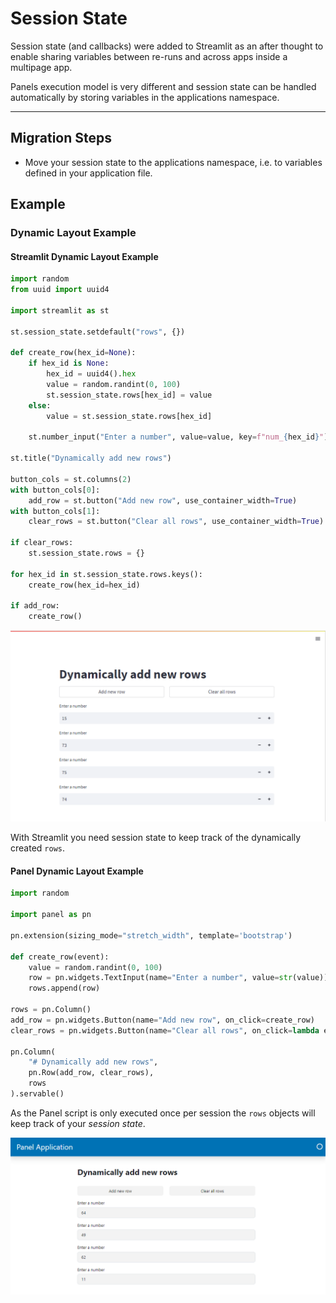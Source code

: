 # Session State

Session state (and callbacks) were added to Streamlit as an after thought
to enable sharing variables between re-runs and across apps inside a multipage app.

Panels execution model is very different and session state can be handled automatically by storing variables in the applications namespace.

---

## Migration Steps

- Move your session state to the applications namespace, i.e. to variables defined in your application file.

## Example

### Dynamic Layout Example

#### Streamlit Dynamic Layout Example

```python
import random
from uuid import uuid4

import streamlit as st

st.session_state.setdefault("rows", {})

def create_row(hex_id=None):
    if hex_id is None:
        hex_id = uuid4().hex
        value = random.randint(0, 100)
        st.session_state.rows[hex_id] = value
    else:
        value = st.session_state.rows[hex_id]

    st.number_input("Enter a number", value=value, key=f"num_{hex_id}")

st.title("Dynamically add new rows")

button_cols = st.columns(2)
with button_cols[0]:
    add_row = st.button("Add new row", use_container_width=True)
with button_cols[1]:
    clear_rows = st.button("Clear all rows", use_container_width=True)

if clear_rows:
    st.session_state.rows = {}

for hex_id in st.session_state.rows.keys():
    create_row(hex_id=hex_id)

if add_row:
    create_row()
```

![Streamlit Session State Example](../../../_static/images//streamlit_dymamic_layout.png)

With Streamlit you need session state to keep track of the dynamically created `rows`.

#### Panel Dynamic Layout Example

```python
import random

import panel as pn

pn.extension(sizing_mode="stretch_width", template='bootstrap')

def create_row(event):
    value = random.randint(0, 100)
    row = pn.widgets.TextInput(name="Enter a number", value=str(value))
    rows.append(row)

rows = pn.Column()
add_row = pn.widgets.Button(name="Add new row", on_click=create_row)
clear_rows = pn.widgets.Button(name="Clear all rows", on_click=lambda event: rows.clear())

pn.Column(
    "# Dynamically add new rows",
    pn.Row(add_row, clear_rows),
    rows
).servable()
```

As the Panel script is only executed once per session the `rows` objects will keep track of your
*session state*.

![Panel Session State Example](../../../_static/images/panel_dynamic_layout.png)
